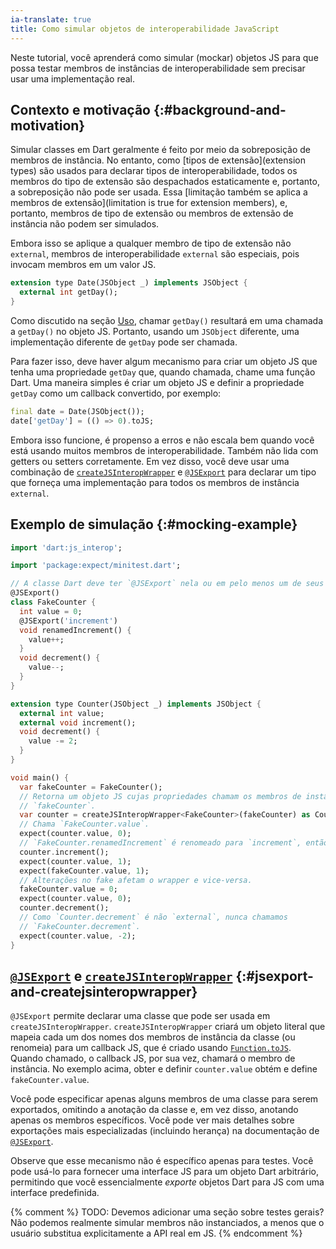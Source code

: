 ```yaml
---
ia-translate: true
title: Como simular objetos de interoperabilidade JavaScript
---
```


Neste tutorial, você aprenderá como simular (mockar) objetos JS para que possa testar membros de instâncias de interoperabilidade sem precisar usar uma implementação real.

## Contexto e motivação {:#background-and-motivation}

Simular classes em Dart geralmente é feito por meio da sobreposição de membros de instância. No entanto, como [tipos de extensão](extension types) são usados para declarar tipos de interoperabilidade, todos os membros do tipo de extensão são despachados estaticamente e, portanto, a sobreposição não pode ser usada. Essa [limitação também se aplica a membros de extensão](limitation is true for extension members), e, portanto, membros de tipo de extensão ou membros de extensão de instância não podem ser simulados.

Embora isso se aplique a qualquer membro de tipo de extensão não `external`, membros de interoperabilidade `external` são especiais, pois invocam membros em um valor JS.

```dart
extension type Date(JSObject _) implements JSObject {
  external int getDay();
}
```

Como discutido na seção [Uso](Usage), chamar `getDay()` resultará em uma chamada a `getDay()` no objeto JS. Portanto, usando um `JSObject` diferente, uma implementação diferente de `getDay` pode ser chamada.

Para fazer isso, deve haver algum mecanismo para criar um objeto JS que tenha uma propriedade `getDay` que, quando chamada, chame uma função Dart. Uma maneira simples é criar um objeto JS e definir a propriedade `getDay` como um callback convertido, por exemplo:

```dart
final date = Date(JSObject());
date['getDay'] = (() => 0).toJS;
```

Embora isso funcione, é propenso a erros e não escala bem quando você está usando muitos membros de interoperabilidade. Também não lida com getters ou setters corretamente. Em vez disso, você deve usar uma combinação de [`createJSInteropWrapper`] e [`@JSExport`] para declarar um tipo que forneça uma implementação para todos os membros de instância `external`.

## Exemplo de simulação {:#mocking-example}

```dart
import 'dart:js_interop';

import 'package:expect/minitest.dart';

// A classe Dart deve ter `@JSExport` nela ou em pelo menos um de seus membros de instância.
@JSExport()
class FakeCounter {
  int value = 0;
  @JSExport('increment')
  void renamedIncrement() {
    value++;
  }
  void decrement() {
    value--;
  }
}

extension type Counter(JSObject _) implements JSObject {
  external int value;
  external void increment();
  void decrement() {
    value -= 2;
  }
}

void main() {
  var fakeCounter = FakeCounter();
  // Retorna um objeto JS cujas propriedades chamam os membros de instância relevantes em
  // `fakeCounter`.
  var counter = createJSInteropWrapper<FakeCounter>(fakeCounter) as Counter;
  // Chama `FakeCounter.value`.
  expect(counter.value, 0);
  // `FakeCounter.renamedIncrement` é renomeado para `increment`, então ele é chamado.
  counter.increment();
  expect(counter.value, 1);
  expect(fakeCounter.value, 1);
  // Alterações no fake afetam o wrapper e vice-versa.
  fakeCounter.value = 0;
  expect(counter.value, 0);
  counter.decrement();
  // Como `Counter.decrement` é não `external`, nunca chamamos
  // `FakeCounter.decrement`.
  expect(counter.value, -2);
}
```

## [`@JSExport`] e [`createJSInteropWrapper`] {:#jsexport-and-createjsinteropwrapper}

`@JSExport` permite declarar uma classe que pode ser usada em `createJSInteropWrapper`. `createJSInteropWrapper` criará um objeto literal que mapeia cada um dos nomes dos membros de instância da classe (ou renomeia) para um callback JS, que é criado usando [`Function.toJS`]. Quando chamado, o callback JS, por sua vez, chamará o membro de instância. No exemplo acima, obter e definir `counter.value` obtém e define `fakeCounter.value`.

Você pode especificar apenas alguns membros de uma classe para serem exportados, omitindo a anotação da classe e, em vez disso, anotando apenas os membros específicos. Você pode ver mais detalhes sobre exportações mais especializadas (incluindo herança) na documentação de [`@JSExport`].

Observe que esse mecanismo não é específico apenas para testes. Você pode usá-lo para fornecer uma interface JS para um objeto Dart arbitrário, permitindo que você essencialmente *exporte* objetos Dart para JS com uma interface predefinida.

{% comment %}
TODO: Devemos adicionar uma seção sobre testes gerais? Não podemos realmente simular membros não instanciados, a menos que o usuário substitua explicitamente a API real em JS.
{% endcomment %}

[Uso]: /interop/js-interop/usage
[`createJSInteropWrapper`]: {{site.dart-api}}/dart-js_interop/createJSInteropWrapper.html
[`Function.toJS`]: {{site.dart-api}}/dart-js_interop/FunctionToJSExportedDartFunction/toJS.html
[`@JSExport`]: {{site.dart-api}}/dart-js_interop/JSExport-class.html
[limitation is true for extension members]: {{site.repo.dart.org}}/mockito/blob/master/FAQ.md#how-do-i-mock-an-extension-method
[extension types]: /language/extension-types


